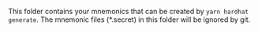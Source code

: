 This folder contains your mnemonics that can be created by `yarn hardhat generate`. The mnemonic files (\*.secret) in this folder will be ignored by git.
